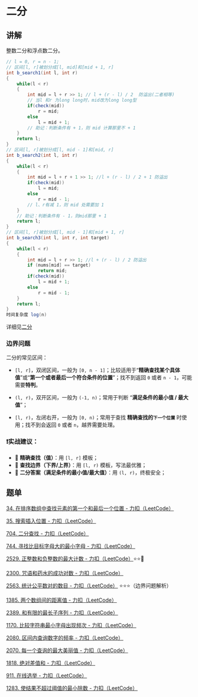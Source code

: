 # 二分

## 讲解

整数二分和浮点数二分。

```java
// l = 0, r = n - 1;
// 区间[l, r]被划分成[l, mid]和[mid + 1, r]
int b_search1(int l, int r)
{
    while(l < r)
    {
        int mid = l + r >> 1; // l + (r - l) / 2  防溢出(二者相等)
        // 当l 和r 为long long时，mid改为long long型
        if(check(mid))
            r = mid;
        else
            l = mid + 1;
        // 助记：判断条件有 + 1，则 mid 计算那里不 + 1
    }
    return l;
}
// 区间[l, r]被划分成[l, mid - 1]和[mid, r]
int b_search2(int l, int r)
{
    while(l < r)
    {
        int mid = l + r + 1 >> 1; //l + (r - l) / 2 + 1 防溢出
        if(check(mid)) 
            l = mid;
        else
            r = mid - 1;
       	// l、r有减 1，则 mid 处需要加 1
    }
    // 助记：判断条件有 - 1，则mid那里 + 1
    return l;
}
// 区间[l, r]被划分成[l, mid - 1]和[mid + 1, r]
int b_search3(int l, int r, int target)
{
    while(l < r)
    {
        int mid = l + r >> 1; //l + (r - l) / 2 防溢出
        if (nums[mid] == target)
            return mid;
        if(check(mid))
            l = mid + 1;
        else
            r = mid - 1;
    }
    return l;
}
时间复杂度 log(n)
```

详细见[二分](https://github.com/hdwan/algorithms/blob/main/%E5%9F%BA%E7%A1%80%E7%AE%97%E6%B3%95/%E4%BA%8C%E5%88%86.md)

### 边界问题

二分的常见区间：

- `[l, r]`，双闭区间，一般为 `[0, n - 1]`；比较适用于“**精确查找某个具体值**”或“**第一个或者最后一个符合条件的位置**”；找不到返回 `0` 或者 `n - 1`，可能需要**特判**。

- `(l, r)`，双开区间，一般为 `(-1, n)`；常用于判断 “**满足条件的最小值 / 最大值**”；
- `[l, r)`，左闭右开，一般为 `[0, n)`；常用于查找 **精确查找的`下一个位置`** 时使用；找不到会返回 `0` 或者 `n`，越界需要处理。

### ❗实战建议：

- 📌 **精确查找（值）**：用 `[l, r]` 模板；
- 📌 **查找边界（下界/上界）**：用 `[l, r)` 模板，写法最优雅；
- 📌 **二分答案（满足条件的最小值/最大值）**：用 `(l, r)`，终极安全；

## 题单

[34. 在排序数组中查找元素的第一个和最后一个位置 - 力扣（LeetCode）](https://leetcode.cn/problems/find-first-and-last-position-of-element-in-sorted-array/description/)

[35. 搜索插入位置 - 力扣（LeetCode）](https://leetcode.cn/problems/search-insert-position/description/)

[704. 二分查找 - 力扣（LeetCode）](https://leetcode.cn/problems/binary-search/description/)

[744. 寻找比目标字母大的最小字母 - 力扣（LeetCode）](https://leetcode.cn/problems/find-smallest-letter-greater-than-target/description/)

[2529. 正整数和负整数的最大计数 - 力扣（LeetCode）](https://leetcode.cn/problems/maximum-count-of-positive-integer-and-negative-integer/description/):star::star::star2:

[2300. 咒语和药水的成功对数 - 力扣（LeetCode）](https://leetcode.cn/problems/successful-pairs-of-spells-and-potions/description/)

[2563. 统计公平数对的数目 - 力扣（LeetCode）](https://leetcode.cn/problems/count-the-number-of-fair-pairs/description/) :star::star::star:（边界问题解析）

[1385. 两个数组间的距离值 - 力扣（LeetCode）](https://leetcode.cn/problems/find-the-distance-value-between-two-arrays/description/)

[2389. 和有限的最长子序列 - 力扣（LeetCode）](https://leetcode.cn/problems/longest-subsequence-with-limited-sum/description/)

[1170. 比较字符串最小字母出现频次 - 力扣（LeetCode）](https://leetcode.cn/problems/compare-strings-by-frequency-of-the-smallest-character/description/)

[2080. 区间内查询数字的频率 - 力扣（LeetCode）](https://leetcode.cn/problems/range-frequency-queries/description/)

[2070. 每一个查询的最大美丽值 - 力扣（LeetCode）](https://leetcode.cn/problems/most-beautiful-item-for-each-query/description/)

[1818. 绝对差值和 - 力扣（LeetCode）](https://leetcode.cn/problems/minimum-absolute-sum-difference/description/)

[911. 在线选举 - 力扣（LeetCode）](https://leetcode.cn/problems/online-election/description/)

[1283. 使结果不超过阈值的最小除数 - 力扣（LeetCode）](https://leetcode.cn/problems/find-the-smallest-divisor-given-a-threshold/description/)
